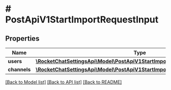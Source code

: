 # # PostApiV1StartImportRequestInput

## Properties

Name | Type | Description | Notes
------------ | ------------- | ------------- | -------------
**users** | [**\RocketChatSettingsApi\Model\PostApiV1StartImportRequestInputUsersInner[]**](PostApiV1StartImportRequestInputUsersInner.md) |  |
**channels** | [**\RocketChatSettingsApi\Model\PostApiV1StartImportRequestInputChannelsInner[]**](PostApiV1StartImportRequestInputChannelsInner.md) |  |

[[Back to Model list]](../../README.md#models) [[Back to API list]](../../README.md#endpoints) [[Back to README]](../../README.md)
